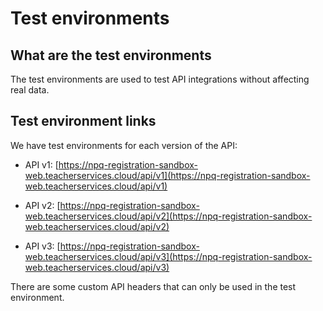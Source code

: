 # Test environments

## What are the test environments

The test environments are used to test API integrations without affecting real data.

## Test environment links

We have test environments for each version of the API:

* API v1:
[https://npq-registration-sandbox-web.teacherservices.cloud/api/v1](https://npq-registration-sandbox-web.teacherservices.cloud/api/v1)

* API v2:
[https://npq-registration-sandbox-web.teacherservices.cloud/api/v2](https://npq-registration-sandbox-web.teacherservices.cloud/api/v2)

* API v3:
[https://npq-registration-sandbox-web.teacherservices.cloud/api/v3](https://npq-registration-sandbox-web.teacherservices.cloud/api/v3)

<div class="govuk-inset-text">
There are some custom API headers that can only be used in the test environment.
</div>
